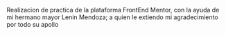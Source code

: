 Realizacion de practica de la plataforma FrontEnd Mentor, con la ayuda de mi hermano mayor Lenin Mendoza; a quien le extiendo mi agradecimiento por todo su apollo
